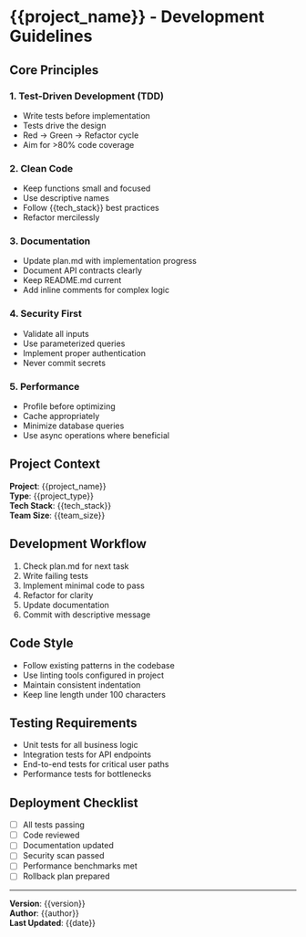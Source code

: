 # {{project_name}} - Development Guidelines

## Core Principles

### 1. Test-Driven Development (TDD)
- Write tests before implementation
- Tests drive the design
- Red → Green → Refactor cycle
- Aim for >80% code coverage

### 2. Clean Code
- Keep functions small and focused
- Use descriptive names
- Follow {{tech_stack}} best practices
- Refactor mercilessly

### 3. Documentation
- Update plan.md with implementation progress
- Document API contracts clearly
- Keep README.md current
- Add inline comments for complex logic

### 4. Security First
- Validate all inputs
- Use parameterized queries
- Implement proper authentication
- Never commit secrets

### 5. Performance
- Profile before optimizing
- Cache appropriately
- Minimize database queries
- Use async operations where beneficial

## Project Context
**Project**: {{project_name}}  
**Type**: {{project_type}}  
**Tech Stack**: {{tech_stack}}  
**Team Size**: {{team_size}}  

## Development Workflow
1. Check plan.md for next task
2. Write failing tests
3. Implement minimal code to pass
4. Refactor for clarity
5. Update documentation
6. Commit with descriptive message

## Code Style
- Follow existing patterns in the codebase
- Use linting tools configured in project
- Maintain consistent indentation
- Keep line length under 100 characters

## Testing Requirements
- Unit tests for all business logic
- Integration tests for API endpoints
- End-to-end tests for critical user paths
- Performance tests for bottlenecks

## Deployment Checklist
- [ ] All tests passing
- [ ] Code reviewed
- [ ] Documentation updated
- [ ] Security scan passed
- [ ] Performance benchmarks met
- [ ] Rollback plan prepared

---
**Version**: {{version}}  
**Author**: {{author}}  
**Last Updated**: {{date}}